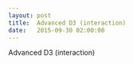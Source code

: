 ```yaml
---
layout: post
title:  Advanced D3 (interaction)
date:   2015-09-30 02:00:00
---
```


Advanced D3 (interaction)